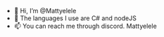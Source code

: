 - 👋 Hi, I’m @Mattyelele
- 👀 The languages I use are C# and nodeJS
- 📫 You can reach me through discord. Mattyelele

<!---
Mattyelele/Mattyelele is a ✨ special ✨ repository because its `README.md` (this file) appears on your GitHub profile.
You can click the Preview link to take a look at your changes.
--->
